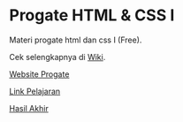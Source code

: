 # Progate HTML & CSS I
Materi progate html dan css I (Free).

Cek selengkapnya di [Wiki](https://github.com/zvyr/progate-html-css-1/wiki).

[Website Progate](https://progate.com/)

[Link Pelajaran](https://progate.com/lessons/html/study/1)

[Hasil Akhir](https://zvyr.github.io/progate-html-css-1/)
